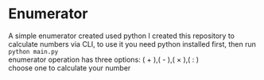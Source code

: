 # Enumerator 

A simple enumerator created used python
I created this repository to calculate numbers via CLI, to use it you need python installed first, then run `python main.py`
</br>
enumerator operation has three options: ( + ),( - ),( × ),( : ) </br> choose one to calculate your number
</br>
